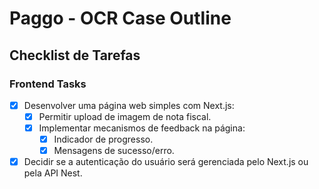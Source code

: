 # Paggo - OCR Case Outline

## Checklist de Tarefas

### Frontend Tasks

- [X] Desenvolver uma página web simples com Next.js:
  - [X] Permitir upload de imagem de nota fiscal.
  - [X] Implementar mecanismos de feedback na página:
    - [X] Indicador de progresso.
    - [X] Mensagens de sucesso/erro.

- [X] Decidir se a autenticação do usuário será gerenciada pelo Next.js ou pela API Nest.
